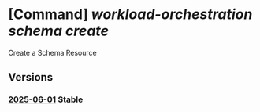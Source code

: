 # [Command] _workload-orchestration schema create_

Create a Schema Resource

## Versions

### [2025-06-01](/Resources/mgmt-plane/L3N1YnNjcmlwdGlvbnMve30vcmVzb3VyY2Vncm91cHMve30vcHJvdmlkZXJzL21pY3Jvc29mdC5lZGdlL3NjaGVtYXMve30=/2025-06-01.xml) **Stable**

<!-- mgmt-plane /subscriptions/{}/resourcegroups/{}/providers/microsoft.edge/schemas/{} 2025-06-01 -->
